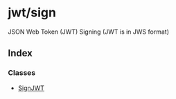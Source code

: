 # jwt/sign

JSON Web Token (JWT) Signing (JWT is in JWS format)

## Index

### Classes

- [SignJWT](classes/SignJWT.md)
